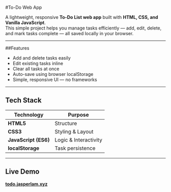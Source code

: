 #To-Do Web App

A lightweight, responsive **To-Do List web app** built with **HTML, CSS, and Vanilla JavaScript**.  
This simple project helps you manage tasks efficiently — add, edit, delete, and mark tasks complete — all saved locally in your browser.

---

##Features

- Add and delete tasks easily  
- Edit existing tasks inline  
- Clear all tasks at once  
- Auto-save using browser localStorage  
- Simple, responsive UI — no frameworks  

---

## Tech Stack

| Technology | Purpose |
|-------------|----------|
| **HTML5** | Structure |
| **CSS3** | Styling & Layout |
| **JavaScript (ES6)** | Logic & Interactivity |
| **localStorage** | Task persistence |

---

## Live Demo

**[todo.jasperlam.xyz](https://todo.jasperlam.xyz/)**
